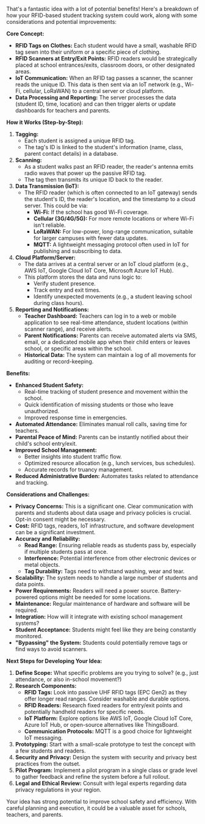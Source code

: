 That's a fantastic idea with a lot of potential benefits! Here's a breakdown of how your RFID-based student tracking system could work, along with some considerations and potential improvements:

**Core Concept:**

* **RFID Tags on Clothes:** Each student would have a small, washable RFID tag sewn into their uniform or a specific piece of clothing.
* **RFID Scanners at Entry/Exit Points:** RFID readers would be strategically placed at school entrances/exits, classroom doors, or other designated areas.
* **IoT Communication:** When an RFID tag passes a scanner, the scanner reads the unique ID. This data is then sent via an IoT network (e.g., Wi-Fi, cellular, LoRaWAN) to a central server or cloud platform.
* **Data Processing and Reporting:** The server processes the data (student ID, time, location) and can then trigger alerts or update dashboards for teachers and parents.

**How it Works (Step-by-Step):**

1.  **Tagging:**
    * Each student is assigned a unique RFID tag.
    * The tag's ID is linked to the student's information (name, class, parent contact details) in a database.
2.  **Scanning:**
    * As a student walks past an RFID reader, the reader's antenna emits radio waves that power up the passive RFID tag.
    * The tag then transmits its unique ID back to the reader.
3.  **Data Transmission (IoT):**
    * The RFID reader (which is often connected to an IoT gateway) sends the student's ID, the reader's location, and the timestamp to a cloud server. This could be via:
        * **Wi-Fi:** If the school has good Wi-Fi coverage.
        * **Cellular (3G/4G/5G):** For more remote locations or where Wi-Fi isn't reliable.
        * **LoRaWAN:** For low-power, long-range communication, suitable for larger campuses with fewer data updates.
        * **MQTT:** A lightweight messaging protocol often used in IoT for publishing and subscribing to data.
4.  **Cloud Platform/Server:**
    * The data arrives at a central server or an IoT cloud platform (e.g., AWS IoT, Google Cloud IoT Core, Microsoft Azure IoT Hub).
    * This platform stores the data and runs logic to:
        * Verify student presence.
        * Track entry and exit times.
        * Identify unexpected movements (e.g., a student leaving school during class hours).
5.  **Reporting and Notifications:**
    * **Teacher Dashboard:** Teachers can log in to a web or mobile application to see real-time attendance, student locations (within scanner range), and receive alerts.
    * **Parent Notifications:** Parents can receive automated alerts via SMS, email, or a dedicated mobile app when their child enters or leaves school, or specific areas within the school.
    * **Historical Data:** The system can maintain a log of all movements for auditing or record-keeping.

**Benefits:**

* **Enhanced Student Safety:**
    * Real-time tracking of student presence and movement within the school.
    * Quick identification of missing students or those who leave unauthorized.
    * Improved response time in emergencies.
* **Automated Attendance:** Eliminates manual roll calls, saving time for teachers.
* **Parental Peace of Mind:** Parents can be instantly notified about their child's school entry/exit.
* **Improved School Management:**
    * Better insights into student traffic flow.
    * Optimized resource allocation (e.g., lunch services, bus schedules).
    * Accurate records for truancy management.
* **Reduced Administrative Burden:** Automates tasks related to attendance and tracking.

**Considerations and Challenges:**

* **Privacy Concerns:** This is a significant one. Clear communication with parents and students about data usage and privacy policies is crucial. Opt-in consent might be necessary.
* **Cost:** RFID tags, readers, IoT infrastructure, and software development can be a significant investment.
* **Accuracy and Reliability:**
    * **Read Range:** Ensuring reliable reads as students pass by, especially if multiple students pass at once.
    * **Interference:** Potential interference from other electronic devices or metal objects.
    * **Tag Durability:** Tags need to withstand washing, wear and tear.
* **Scalability:** The system needs to handle a large number of students and data points.
* **Power Requirements:** Readers will need a power source. Battery-powered options might be needed for some locations.
* **Maintenance:** Regular maintenance of hardware and software will be required.
* **Integration:** How will it integrate with existing school management systems?
* **Student Acceptance:** Students might feel like they are being constantly monitored.
* **"Bypassing" the System:** Students could potentially remove tags or find ways to avoid scanners.

**Next Steps for Developing Your Idea:**

1.  **Define Scope:** What specific problems are you trying to solve? (e.g., just attendance, or also in-school movement?)
2.  **Research Components:**
    * **RFID Tags:** Look into passive UHF RFID tags (EPC Gen2) as they offer longer read ranges. Consider washable and durable options.
    * **RFID Readers:** Research fixed readers for entry/exit points and potentially handheld readers for specific needs.
    * **IoT Platform:** Explore options like AWS IoT, Google Cloud IoT Core, Azure IoT Hub, or open-source alternatives like ThingsBoard.
    * **Communication Protocols:** MQTT is a good choice for lightweight IoT messaging.
3.  **Prototyping:** Start with a small-scale prototype to test the concept with a few students and readers.
4.  **Security and Privacy:** Design the system with security and privacy best practices from the outset.
5.  **Pilot Program:** Implement a pilot program in a single class or grade level to gather feedback and refine the system before a full rollout.
6.  **Legal and Ethical Review:** Consult with legal experts regarding data privacy regulations in your region.

Your idea has strong potential to improve school safety and efficiency. With careful planning and execution, it could be a valuable asset for schools, teachers, and parents.